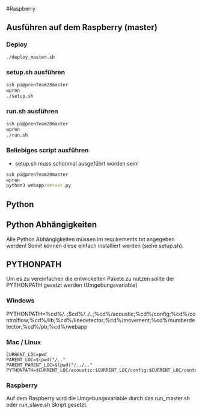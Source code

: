 #Raspberry

## Ausführen auf dem Raspberry (master)
### Deploy
```cmd
./deploy_master.sh
```

### setup.sh ausführen
```cmd
ssh pi@prenTeam28master
wpren
./setup.sh
```

### run.sh ausführen
```cmd
ssh pi@prenTeam28master
wpren
./run.sh
```

### Beliebiges script ausführen
* setup.sh muss schonmal ausgeführt worden sein!
```cmd
ssh pi@prenTeam28master
wpren
python3 webapp/server.py
```

## Python
## Python Abhängigkeiten
Alle Python Abhängigkeiten müssen im requirements.txt angegeben werden!
Somit können diese einfach installiert werden (siehe setup.sh).

## PYTHONPATH
Um es zu vereinfachen die entwickelten Pakete zu nutzen sollte der PYTHONPATH gesetzt werden (Umgebungsvariable)

### Windows
PYTHONPATH=%cd%/..;$cd%/../..;%cd%/acoustic;%cd%/config;%cd%/controlflow;%cd%/lib;%cd%/linedetector;%cd%/movement;%cd%/numberdetector;%cd%/pb;%cd%/webapp

### Mac / Linux
```
CURRENT_LOC=pwd
PARENT_LOC=$(pwd)"/.."
PARENT_PARENT_LOC=$(pwd)"/../.."
PYTHONPATH=$CURRENT_LOC/acoustic:$CURRENT_LOC/config:$CURRENT_LOC/controlflow:$CURRENT_LOC/lib:$CURRENT_LOC/linedetector:$CURRENT_LOC/movement:$CURRENT_LOC/numberdetector:$CURRENT_LOC/pb:$CURRENT_LOC/webapp:$PARENT_LOC:$PARENT_PARENT_LOC:$CURRENT_LOC:$PYTHONPATH
```

### Raspberry
Auf dem Raspberry wird die Umgebungsvariable durch das run_master.sh oder run_slave.sh Skript gesetzt.
